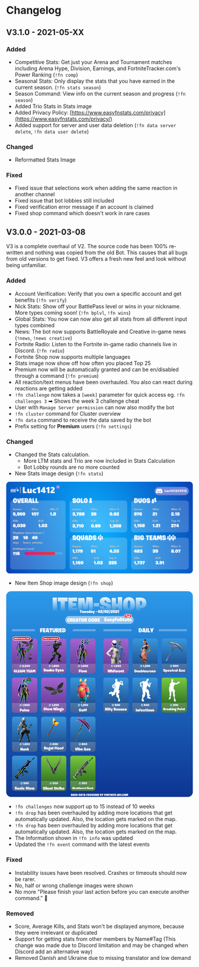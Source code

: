 # Changelog

## V3.1.0 - 2021-05-XX

### Added

* Competitive Stats: Get just your Arena and Tournament matches including Arena Hype, Division, Earnings, and FortniteTracker.com's Power Ranking \(`!fn comp`\)
* Seasonal Stats: Only display the stats that you have earned in the current season. \(`!fn stats season`\)
* Season Command: View info on the current season and progress \(`!fn season`\)
* Added Trio Stats in Stats image
* Added Privacy Policy: [https://www.easyfnstats.com/privacy](https://www.easyfnstats.com/privacy/)
* Added support for server and user data deletion \(`!fn data server delete`, `!fn data user delete`\)

### Changed

* Reformatted Stats Image



### Fixed

* Fixed issue that selections work when adding the same reaction in another channel
* Fixed issue that bot lobbies still included
* Fixed verification error message if an account is claimed
* Fixed shop command which doesn't work in rare cases

## V3.0.0 - 2021-03-08

V3 is a complete overhaul of V2. The source code has been 100% re-written and nothing was copied from the old Bot. This causes that all bugs from old versions to get fixed. V3 offers a fresh new feel and look without being unfamiliar.

### Added

* Account Verification: Verify that you own a specific account and get benefits \(`!fn verify`\)
* Nick Stats: Show off your BattlePass level or wins in your nickname. More types coming soon! \(`!fn bplvl`, `!fn wins`\)
* Global Stats: You now can now also get all stats from all different input types combined
* News: The bot now supports BattleRoyale and Creative in-game news \(`!news`, `!news creative`\)
* Fortnite Radio: Listen to the Fortnite in-game radio channels live in Discord. \(`!fn radio`\)
* Fortnite Shop now supports multiple languages
* Stats image now show off how often you placed Top 25
* Premium now will be automatically granted and can be en/disabled through a command \(`!fn premium`\)
* All reaction/text menus have been overhauled. You also can react during reactions are getting added
* `!fn challenge` now takes a `[week]` parameter for quick access eg. `!fn challenges 3` ➡ Shows the week 3 challenge cheat
* User with `Manage Server permission` can now also modify the bot
* `!fn cluster` command for Cluster overview
* `!fn data` command to receive the data saved by the bot
* Prefix setting for **Premium** users \(`!fn settings`\)

### Changed

* Changed the Stats calculation. 
  * More LTM stats and Trio are now included in Stats Calculation
  * Bot Lobby rounds are no more counted
* New Stats image design \(`!fn stats`\) 

![New Stats Image Design](.gitbook/assets/stats.png)

* New Item Shop image design \(`!fn shop`\)

![New Shop Image Design](.gitbook/assets/2021_02_02_en.png)

* `!fn challenges` now support up to 15 instead of 10 weeks
* `!fn drop` has been overhauled by adding more locations that get automatically updated. Also, the location gets marked on the map. 
* `!fn drop` has been overhauled by adding more locations that get automatically updated. Also, the location gets marked on the map. 
* The Information shown in `!fn info` was updated
* Updated the `!fn event` command with the latest events

### Fixed

* Instability issues have been resolved. Crashes or timeouts should now be rarer.
* No, half or wrong challenge images were shown
* No more "Please finish your last action before you can execute another command." 🎉 

### Removed

* Score, Average Kills, and Stats won't be displayed anymore, because they were irrelevant or duplicated 
* Support for getting stats from other members by Name\#Tag \(This change was made due to Discord limitation and may be changed when Discord add an alternative way\)
* Removed Danish and Ukraine due to missing translator and low demand 

